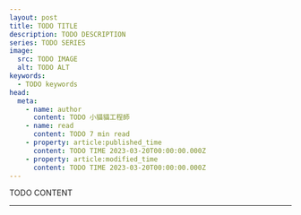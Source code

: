 ```yaml
---
layout: post
title: TODO TITLE
description: TODO DESCRIPTION
series: TODO SERIES
image:
  src: TODO IMAGE
  alt: TODO ALT
keywords:
  - TODO keywords
head:
  meta:
    - name: author
      content: TODO 小貓貓工程師
    - name: read
      content: TODO 7 min read
    - property: article:published_time
      content: TODO TIME 2023-03-20T00:00:00.000Z
    - property: article:modified_time
      content: TODO TIME 2023-03-20T00:00:00.000Z
---
```


TODO CONTENT

---
